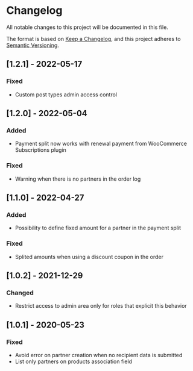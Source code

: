 # Changelog
All notable changes to this project will be documented in this file.

The format is based on [Keep a Changelog](https://keepachangelog.com/en/1.0.0/),
and this project adheres to [Semantic Versioning](https://semver.org/spec/v2.0.0.html).

## [1.2.1] - 2022-05-17
### Fixed
- Custom post types admin access control

## [1.2.0] - 2022-05-04
### Added
- Payment split now works with renewal payment from WooCommerce Subscriptions plugin

### Fixed
- Warning when there is no partners in the order log

## [1.1.0] - 2022-04-27
### Added
- Possibility to define fixed amount for a partner in the payment split

### Fixed
- Splited amounts when using a discount coupon in the order

## [1.0.2] - 2021-12-29
### Changed
- Restrict access to admin area only for roles that explicit this behavior

## [1.0.1] - 2020-05-23
### Fixed
- Avoid error on partner creation when no recipient data is submitted
- List only partners on products association field
